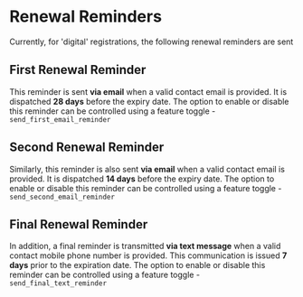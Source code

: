 # Renewal Reminders

Currently, for 'digital' registrations, the following renewal reminders are sent

## First Renewal Reminder

This reminder is sent **via email** when a valid contact email is provided. It is dispatched **28 days** before the expiry date. The option to enable or disable this reminder can be controlled using a feature toggle - `send_first_email_reminder`

## Second Renewal Reminder

Similarly, this reminder is also sent **via email** when a valid contact email is provided. It is dispatched **14 days** before the expiry date. The option to enable or disable this reminder can be controlled using a feature toggle - `send_second_email_reminder`

## Final Renewal Reminder

In addition, a final reminder is transmitted **via text message** when a valid contact mobile phone number is provided. This communication is issued **7 days** prior to the expiration date. The option to enable or disable this reminder can be controlled using a feature toggle - `send_final_text_reminder`

